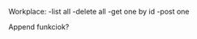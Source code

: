 <!-- #Uj tabla/model: Pet
#Person-Pet kozott one-to-many kapcsolat
#GET /pet - Osszes pet kilistazas
#GET /pet/{petId} - Adott Pet visszaadasa
#DELETE /pet/{petId} - Adott Pet torlese
#GET /person/{personId} - Adot Person visszaadasa
#GET /person/{personId}/pets - Adot Person osszes Petjenek visszaadasa -->


Workplace:
-list all
-delete all
-get one by id
-post one

Append funkciok?
